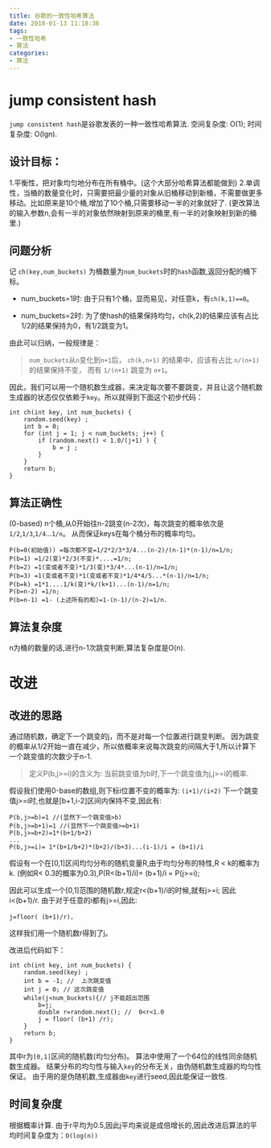 ```yaml
---
title: 谷歌的一致性哈希算法
date: 2018-01-13 11:18:36
tags: 
- 一致性哈希 
- 算法
categories:
- 算法
---
```



# jump consistent hash
`jump consistent hash`是谷歌发表的一种一致性哈希算法.
空间复杂度: O(1);
时间复杂度: O(lgn).


## 设计目标：
1.平衡性，把对象均匀地分布在所有桶中。(这个大部分哈希算法都能做到)
2.单调性，当桶的数量变化时，只需要把最少量的对象从旧桶移动到新桶，不需要做更多移动。比如原来是10个桶,增加了10个桶,只需要移动一半的对象就好了.
(更改算法的输入参数n,会有一半的对象依然映射到原来的桶里,有一半的对象映射到新的桶里.)

## 问题分析
记 `ch(key,num_buckets)` 为桶数量为`num_buckets`时的`hash`函数,返回分配的桶下标。

- num_buckets=1时:
由于只有1个桶，显而易见，对任意k，有`ch(k,1)==0`。

- num_buckets=2时:
为了使hash的结果保持均匀，ch(k,2)的结果应该有占比1/2的结果保持为0，有1/2跳变为1。

由此可以归纳，一般规律是：
> `num_buckets`从`n`变化到`n+1`后，
`ch(k,n+1)` 的结果中，应该有占比 `n/(n+1)` 的结果保持不变，
而有 `1/(n+1)` 跳变为 `n+1`。

因此，我们可以用一个随机数生成器，来决定每次要不要跳变，并且让这个随机数生成器的状态仅仅依赖于`key`。所以就得到下面这个初步代码：
```伪代码
int ch(int key, int num_buckets) {
    random.seed(key) ;
    int b = 0; 
    for (int j = 1; j < num_buckets; j++) {
        if (random.next() < 1.0/(j+1) ) {
            b = j ;
        }
    }
    return b;
}
```

## 算法正确性
(0-based)
n个桶,从0开始往n-2跳变(n-2次)，每次跳变的概率依次是`1/2`,`1/3`,`1/4`...`1/n`。
从而保证keys在每个桶分布的概率均匀。
```
P(b=0(初始值)) =每次都不变=1/2*2/3*3/4...(n-2)/(n-1)*(n-1)/n=1/n;
P(b=1) =1/2(变)*2/3(不变)*....=1/n;
P(b=2) =1(变或者不变)*1/3(变)*3/4*...(n-1)/n=1/n;
P(b=3) =1(变或者不变)*1(变或者不变)*1/4*4/5...*(n-1)/n=1/n;
P(b=k) =1*1....1/k(变)*k/(k+1)...(n-1)/n=1/n;
P(b=n-2) =1/n;
P(b=n-1) =1- (上述所有的和)=1-(n-1)/(n-2)=1/n.
```

## 算法复杂度
n为桶的数量的话,进行n-1次跳变判断,算法复杂度是O(n).

# 改进
## 改进的思路
通过随机数，确定下一个跳变的j，而不是对每一个位置进行跳变判断。
因为跳变的概率从1/2开始一直在减少，所以依概率来说每次跳变的间隔大于1,所以计算下一个跳变值的次数少于n-1.

> 定义P(b,j>=i)的含义为: 当前跳变值为b时,下一个跳变值为j,j>=i的概率. 

假设我们使用0-base的数组,则下标i位置不变的概率为: `(i+1)/(i+2)`
下一个跳变值j>=i时,也就是[b+1,i-2]区间内保持不变,因此有:
```
P(b,j>=b)=1 //(显然下一个跳变值>b)
P(b,j>=b+1)=1 //(显然下一个跳变值>=b+1)
P(b,j>=b+2)=1*(b+1/b+2)
...
P(b,j>=i)= 1*(b+1/b+2)*(b+2)/(b+3)...(i-1)/i = (b+1)/i
```

假设有一个在[0,1]区间均匀分布的随机变量R,由于均匀分布的特性,R < k的概率为 k.
(例如R< 0.3的概率为0.3),P(R<(b+1)/i)= (b+1)/i = P(j>=i);

因此可以生成一个[0,1]范围的随机数r,规定r<(b+1)/i的时候,就有j>=i;
因此 i<(b+1)/r. 由于对于任意的i都有j>=i,因此:
```
j=floor( (b+1)/r)，
```
这样我们用一个随机数r得到了j。

改进后代码如下：
```
int ch(int key, int num_buckets) {
    random.seed(key) ;
    int b = -1; //  上次跳变值
    int j = 0; // 这次跳变值
    while(j<num_buckets){// j不能超出范围
        b=j; 
        double r=random.next(); //  0<r<1.0
        j = floor( (b+1) /r);
    }
    return b;
}
```
其中r为`[0,1]`区间的随机数(均匀分布)。
算法中使用了一个64位的线性同余随机数生成器。
结果分布的均匀性与输入`key`的分布无关，由伪随机数生成器的均匀性保证。
由于用的是伪随机数,生成器由`key`进行seed,因此能保证一致性.

## 时间复杂度
根据概率计算. 
由于r平均为0.5,因此j平均来说是成倍增长的,因此改进后算法的平均时间复杂度为：`O(log(n))`
